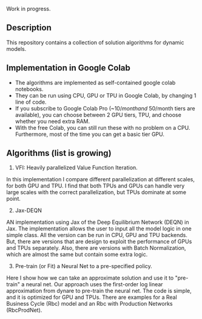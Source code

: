 Work in progress.

## Description
This repository contains a collection of solution algorithms for dynamic models. 

## Implementation in Google Colab
- The algorithms are implemented as self-contained google colab notebooks. 
- They can be run using CPU, GPU or TPU in Google Colab, by changing 1 line of code. 
- If you subscribe to Google Colab Pro (~$10/month and ~$50/month tiers are available), you can choose between 2 GPU tiers, TPU, and choose whether you need extra RAM.
- With the free Colab, you can still run these with no problem on a CPU. Furthermore, most of the time you can get a basic tier GPU.

## Algorithms (list is growing)

1. VFI: Heavily parallelized Value Function Iteration.

In this implementation I compare different parallelization at different scales, for both GPU and TPU. 
I find that both TPUs and GPUs can handle very large scales with the correct parallelization, but TPUs dominate at some point.


2. Jax-DEQN

AN implementation using Jax of the Deep Equilibrium Network (DEQN) in Jax.
The implementation allows the user to input all the model logic in one simple class.
All the version can be run in CPU, GPU and TPU backends. But, there are versions that are 
design to exploit the performance of GPUs and TPUs separately.
Also, there are versions with Batch Normalization, which are almost the same but contain some extra logic.

3. Pre-train (or Fit) a Neural Net to a pre-specified policy.

Here I show how we can take an approximate solution
and use it to "pre-train" a neural net.
Our approach uses the first-order log linear approximation from dynare to pre-train the neural net.
The code is simple, and it is optimized for GPU and TPUs.
There are examples for a Real Business Cycle (Rbc) model and an Rbc with Production Networks (RbcProdNet).




